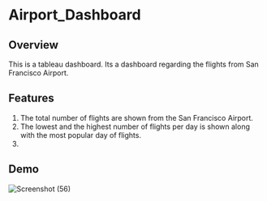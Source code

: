 # Airport_Dashboard
## Overview
This is a tableau dashboard. Its a dashboard regarding the flights from San Francisco Airport.
## Features
1. The total number of flights are shown from the San Francisco Airport.
2. The lowest and the highest number of flights per day is shown along with the most popular day of flights.
3. 
## Demo
![Screenshot (56)](https://user-images.githubusercontent.com/48888895/121811819-33fe0680-cc83-11eb-9962-2c159ac0a120.png)
